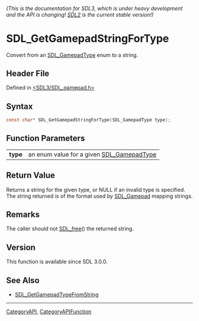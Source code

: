 ###### (This is the documentation for SDL3, which is under heavy development and the API is changing! [SDL2](https://wiki.libsdl.org/SDL2/) is the current stable version!)
# SDL_GetGamepadStringForType

Convert from an [SDL_GamepadType](SDL_GamepadType) enum to a string.

## Header File

Defined in [<SDL3/SDL_gamepad.h>](https://github.com/libsdl-org/SDL/blob/main/include/SDL3/SDL_gamepad.h)

## Syntax

```c
const char* SDL_GetGamepadStringForType(SDL_GamepadType type);

```

## Function Parameters

|              |                                                              |
| ------------ | ------------------------------------------------------------ |
| **type**     | an enum value for a given [SDL_GamepadType](SDL_GamepadType) |

## Return Value

Returns a string for the given type, or NULL if an invalid type is
specified. The string returned is of the format used by
[SDL_Gamepad](SDL_Gamepad) mapping strings.

## Remarks

The caller should not [SDL_free](SDL_free)() the returned string.

## Version

This function is available since SDL 3.0.0.

## See Also

* [SDL_GetGamepadTypeFromString](SDL_GetGamepadTypeFromString)

----
[CategoryAPI](CategoryAPI), [CategoryAPIFunction](CategoryAPIFunction)

